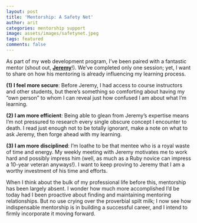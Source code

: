 ```yaml
---
layout: post
title: 'Mentorship: A Safety Net'
author: arit
categories: mentorship support
image: assets/images/safetynet.jpeg
tags: featured
comments: false
---
```


As part of my web development program, I’ve been paired with a fantastic mentor (shout out,  [**Jeremy**](http://takeonrules.com/)!). We’ve completed only one session; yet, I want to share on how his mentoring is already influencing my learning process.

**(1) I feel more secure**: Before Jeremy, I had access to course instructors and other students, but there’s something so comforting about having my “own person” to whom I can reveal just how confused I am about what I’m learning.

**(2) I am more efficient**: Being able to glean from Jeremy’s expertise means I’m not pressured to research every single obscure concept I encounter to death. I read just enough not to be totally ignorant, make a note on what to ask Jeremy, then forge ahead with my learning.

**(3) I am more disciplined**: I’m loathe to be that mentee who is a royal waste of time and energy. My weekly meeting with Jeremy motivates me to work hard and possibly impress him (well, as much as a Ruby novice can impress a 10-year veteran anyways!). I want to keep proving to Jeremy that I am a worthy investment of his time and efforts.

When I think about the bulk of my professional life before this, mentorship has been largely absent. I wonder how much more accomplished I’d be today had I been proactive about finding and maintaining mentoring relationships. But no use crying over the proverbial spilt milk; I now see how indispensable mentorship is in building a successful career, and I intend to firmly incorporate it moving forward.